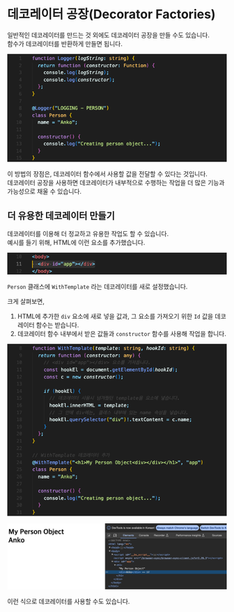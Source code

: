 # 데코레이터 공장(Decorator Factories)

일반적인 데코레이터를 만드는 것 외에도 데코레이터 공장을 만들 수도 있습니다.  
함수가 데코레이터를 반환하게 만들면 됩니다.

![데코레이터 공장 생성](img/ts44_1.png)

이 방법의 장점은, 데코레이터 함수에서 사용할 값을 전달할 수 있다는 것입니다.  
데코레이터 공장을 사용하면 데코레이터가 내부적으로 수행하는 작업을 더 많은 기능과 가능성으로 채울 수 있습니다.

## 더 유용한 데코레이터 만들기

데코레이터를 이용해 더 정교하고 유용한 작업도 할 수 있습니다.  
예시를 들기 위해, HTML에 이런 요소를 추가했습니다.

![div 요소 추가](img/ts44_2.png)

`Person` 클래스에 `WithTemplate` 라는 데코레이터를 새로 설정했습니다.

크게 살펴보면,

1. HTML에 추가한 `div` 요소에 새로 넣을 값과, 그 요소를 가져오기 위한 `Id` 값을 데코레이터 함수는 받습니다.
2. 데코레이터 함수 내부에서 받은 값들과 `constructor` 함수를 사용해 작업을 합니다.

![데코레이터 공장에 템플릿과 아이디 추가](img/ts44_3.png)

![콘솔로 확인](img/ts44_4.png)

이런 식으로 데코레이터를 사용할 수도 있습니다.